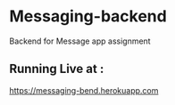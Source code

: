 # Messaging-backend
Backend for Message app assignment

## Running Live at :
https://messaging-bend.herokuapp.com
